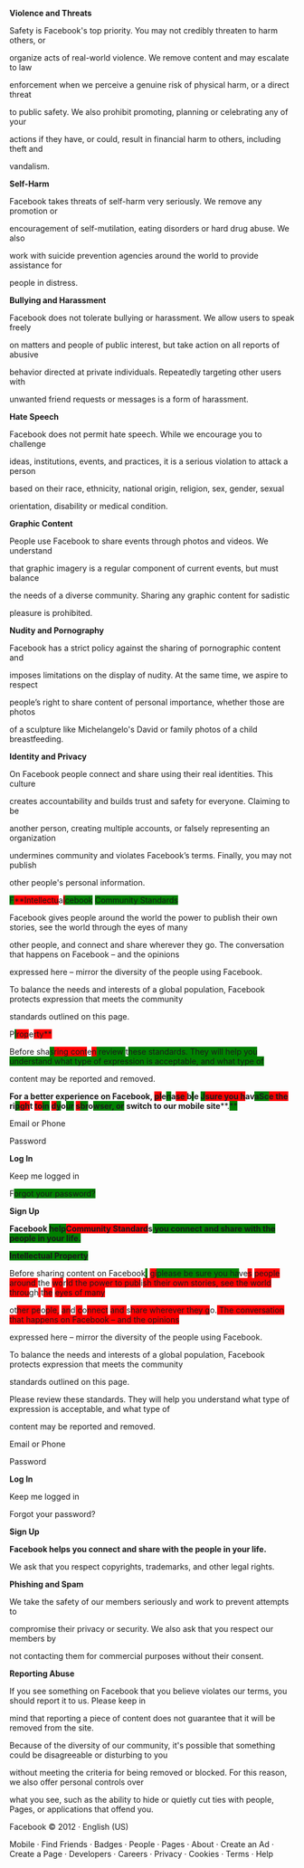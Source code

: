 **Violence and Threats**

Safety is Facebook's top priority. You may not credibly threaten to harm others, or

organize acts of real-world violence. We remove content and may escalate to law

enforcement when we perceive a genuine risk of physical harm, or a direct threat

to public safety. We also prohibit promoting, planning or celebrating any of your

actions if they have, or could, result in financial harm to others, including theft and

vandalism.

**Self-Harm**

Facebook takes threats of self-harm very seriously. We remove any promotion or

encouragement of self-mutilation, eating disorders or hard drug abuse. We also

work with suicide prevention agencies around the world to provide assistance for

people in distress.

**Bullying and Harassment**

Facebook does not tolerate bullying or harassment. We allow users to speak freely

on matters and people of public interest, but take action on all reports of abusive

behavior directed at private individuals. Repeatedly targeting other users with

unwanted friend requests or messages is a form of harassment.

**Hate Speech**

Facebook does not permit hate speech. While we encourage you to challenge

ideas, institutions, events, and practices, it is a serious violation to attack a person

based on their race, ethnicity, national origin, religion, sex, gender, sexual

orientation, disability or medical condition.

**Graphic Content**

People use Facebook to share events through photos and videos. We understand

that graphic imagery is a regular component of current events, but must balance

the needs of a diverse community. Sharing any graphic content for sadistic

pleasure is prohibited.

**Nudity and Pornography**

Facebook has a strict policy against the sharing of pornographic content and

imposes limitations on the display of nudity. At the same time, we aspire to respect

people’s right to share content of personal importance, whether those are photos

of a sculpture like Michelangelo's David or family photos of a child breastfeeding.

**Identity and Privacy**

On Facebook people connect and share using their real identities. This culture

creates accountability and builds trust and safety for everyone. Claiming to be

another person, creating multiple accounts, or falsely representing an organization

undermines community and violates Facebook’s terms. Finally, you may not publish

other people's personal information.

<span style="background-color: green;">F</span><span style="background-color: red;">**Intellectu</span>a<span style="background-color: red;">l</span><span style="background-color: green;">cebook</span> <span style="background-color: green;">Community Standards

Facebook gives people around the world the power to publish their own stories, see the world through the eyes of many

other people, and connect and share wherever they go. The conversation that happens on Facebook – and the opinions

expressed here – mirror the diversity of the people using Facebook. 

To balance the needs and interests of a global population, Facebook protects expression that meets the community

standards outlined on this page. 

</span>P<span style="background-color: green;">l</span><span style="background-color: red;">rop</span>e<span style="background-color: red;">rty**

Before sh</span>a<span style="background-color: green;">s</span><span style="background-color: red;">ring cont</span>e<span style="background-color: red;">n</span><span style="background-color: green;"> review </span>t<span style="background-color: green;">hese standards. They will help you understand what type of expression is acceptable, and what type of

content may be reported and removed.

**For a better experience</span> on Facebook, <span style="background-color: red;">pl</span>e<span style="background-color: green;">n</span>a<span style="background-color: red;">se </span>b<span style="background-color: green;">l</span>e <span style="background-color: green;">J</span><span style="background-color: red;">sure you h</span>av<span style="background-color: green;">aSc</span><span style="background-color: red;">e the </span>ri<span style="background-color: green;">p</span><span style="background-color: red;">gh</span>t <span style="background-color: red;">to</span><span style="background-color: green;">in</span> <span style="background-color: red;">d</span><span style="background-color: green;">y</span>o<span style="background-color: green;">ur</span> <span style="background-color: red;">s</span><span style="background-color: green;">br</span>o<span style="background-color: green;">wser, or** **switch to our mobile site****</span>.<span style="background-color: green;">**

Email or Phone

Password

**Log In**

Keep me logged in</span>

F<span style="background-color: green;">orgot your password?

**Sign Up**

**F</span>acebook <span style="background-color: green;">help</span><span style="background-color: red;">Community Standard</span>s<span style="background-color: green;"> you connect and share with the people in your life.**</span>

<span style="background-color: green;">**Intellectual Property**

Before sharing content on </span>Facebook<span style="background-color: green;">,</span> <span style="background-color: red;">gi</span><span style="background-color: green;">please be sure you ha</span>ve<span style="background-color: red;">s</span> <span style="background-color: red;">people around </span>the <span style="background-color: red;">wo</span>r<span style="background-color: red;">ld the power to publ</span>i<span style="background-color: red;">sh their own stories, see the world throu</span>gh<span style="background-color: red;"> </span>t<span style="background-color: red;">he</span> <span style="background-color: red;">eyes of many

o</span>t<span style="background-color: red;">her pe</span>o<span style="background-color: red;">ple,</span> <span style="background-color: red;">an</span>d<span style="background-color: red;"> c</span>o<span style="background-color: red;">nnect</span> <span style="background-color: red;">and </span>s<span style="background-color: red;">hare wherever they g</span>o.<span style="background-color: red;"> The conversation that happens on Facebook – and the opinions

expressed here – mirror the diversity of the people using Facebook. 

To balance the needs and interests of a global population, Facebook protects expression that meets the community

standards outlined on this page. 

Please review these standards. They will help you understand what type of expression is acceptable, and what type of

content may be reported and removed.

Email or Phone

Password

**Log In**

Keep me logged in

Forgot your password?

**Sign Up**

**Facebook helps you connect and share with the people in your life.**</span>

We ask that you respect copyrights, trademarks, and other legal rights.

**Phishing and Spam**

We take the safety of our members seriously and work to prevent attempts to

compromise their privacy or security. We also ask that you respect our members by

not contacting them for commercial purposes without their consent.

**Reporting Abuse**

If you see something on Facebook that you believe violates our terms, you should report it to us. Please keep in

mind that reporting a piece of content does not guarantee that it will be removed from the site. 

Because of the diversity of our community, it's possible that something could be disagreeable or disturbing to you

without meeting the criteria for being removed or blocked. For this reason, we also offer personal controls over

what you see, such as the ability to hide or quietly cut ties with people, Pages, or applications that offend you.

Facebook © 2012 · English (US)

Mobile · Find Friends · Badges · People · Pages · About · Create an Ad · Create a Page · Developers · Careers · Privacy · Cookies · Terms · Help
